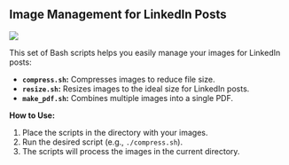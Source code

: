 ## Image Management for LinkedIn Posts

![](https://cdn.dribbble.com/users/59138/screenshots/16532391/media/1e1af62832ee575bd13369b9c93941fc.png?resize=1000x500&vertical=center)

This set of Bash scripts helps you easily manage your images for LinkedIn posts:

- **`compress.sh`:** Compresses images to reduce file size.
- **`resize.sh`:** Resizes images to the ideal size for LinkedIn posts.
- **`make_pdf.sh`:**  Combines multiple images into a single PDF.

**How to Use:**

1. Place the scripts in the directory with your images.
2. Run the desired script (e.g., `./compress.sh`).
3. The scripts will process the images in the current directory.